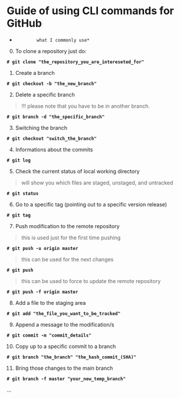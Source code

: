 # Guide of using CLI commands for GitHub 
*             what I commonly use*

0. To clone a repository just do:

**`# git clone "the_repository_you_are_intereseted_for"`**

1. Create a branch

**`# git checkout -b "the_new_branch"`**

2. Delete a specific branch
> !!! please note that you have to be in another branch.

**`# git branch -d "the_specific_branch"`**

3. Switching the branch

**`# git checkout "switch_the_branch"`**

4. Informations about the commits

**`# git log`**

5. Check the current status of local working directory 
> will show you which files are staged, unstaged, and untracked

**`# git status`**

6. Go to a specific tag (pointing out to a specific version release)

**`# git tag`**

7. Push modification to the remote repository 
> this is used just for the first time pushing

**`# git push -u origin master`**

> this can be used for the next changes

**`# git push`**

> this can be used to force to update the remote repository

**`# git push -f origin master `**

8. Add a file to the staging area

**`# git add "the_file_you_want_to_be_tracked"`**

9. Append a message to the modification/s

**`# git commit -m "commit_details"`**

10. Copy up to a specific commit to a branch

**`# git branch "the_branch" "the_hash_commit_(SHA)"`**

11. Bring those changes to the main branch

**`# git branch -f master "your_new_temp_branch"`**

...
